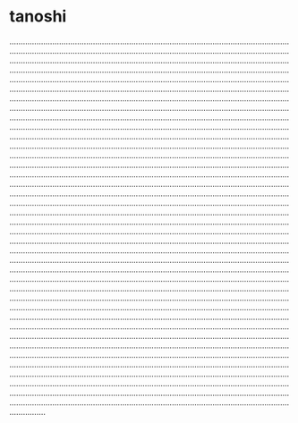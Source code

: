 # tanoshi

....................................................................................................................................................................................................................................................................................................................................................................................................................................................................................................................................................................................................................................................................................................................................................................................................................................................................................................................................................................................................................................................................................................................................................................................................................................................................................................................................................................................................................................................................................................................................................................................................................................................................................................................................................................................................................................................................................................................................................................................................................................................................................................................................................................................................................................................................................................................................................................................................................................................................................................................................................................................................................................................................................................................................................................................................................................................................................................................................................................................................................................................................................................................................................................................................................................................................................................................................................................................................................................................................................................................................................................................................................................................................................................................................................................................................................................................................................................................................................................................................................................................................................................................................................................................................................................................................................................................................................................................................................................................................................................................................................................................................................................................................................................................................................................................................................................................................................................................................................................................................................................................